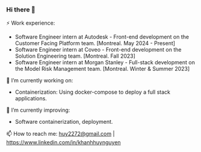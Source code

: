 ### Hi there 👋

⚡ Work experience:

* Software Engineer intern at Autodesk - Front-end development on the Customer Facing Platform team. [Montreal. May 2024 - Present]
* Software Engineer intern at Coveo - Front-end development on the Solution Engineering team. [Montreal. Fall 2023]
* Software Engineer intern at Morgan Stanley - Full-stack development on the Model Risk Management team. [Montreal. Winter & Summer 2023]

🔭 I’m currently working on:
* Containerization: Using docker-compose to deploy a full stack applications.

🌱 I’m currently improving:
* Software containerization, deployment.

📫 How to reach me: huy2272@gmail.com | https://www.linkedin.com/in/khanhhuynguyen
